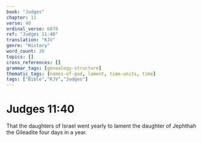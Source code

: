 ```yaml
---
book: "Judges"
chapter: 11
verse: 40
ordinal_verse: 6870
ref: "Judges 11:40"
translation: "KJV"
genre: "History"
word_count: 20
topics: []
cross_references: []
grammar_tags: [genealogy-structure]
thematic_tags: [names-of-god, lament, time-units, time]
tags: ["Bible","KJV","Judges"]
---
```


# Judges 11:40

That the daughters of Israel went yearly to lament the daughter of Jephthah the Gileadite four days in a year.
